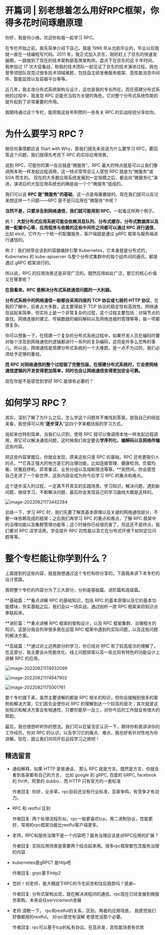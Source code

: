 # 开篇词 | 别老想着怎么用好RPC框架，你得多花时间琢磨原理

你好，我是何小锋。欢迎你和我一起学习 RPC。

在专栏开始之前，我先简单介绍下自己。我是 1998 年从北航毕业的，毕业以后我就一直在一线编程写代码。2011 年，我正式加入京东，刚好赶上了京东的快速发展期，一路做到了现在的技术架构部首席架构师。盘点下在京东的这 9 年时间，我参加过 17 次大促备战，和我的技术团队一起见证了京东的技术演进过程。我也曾带领团队攻克过很多技术领域难题，包括自主研发微服务框架、高性能消息中间件、智能监控以及容器平台等等。

近几年，我主攻分布式系统架构与设计，这也是我的专长所在。而在搭建分布式系统的过程中，我发现 RPC 总能充当较为关键的角色，它对整个分布式系统性能的提升起到了非常重要的作用。

我期待通过这个专栏，能把我这些年积攒的一些有关 RPC 的实战经验分享给你。

# 为什么要学习 RPC？

做任何事情都应该 Start with Why，那我们就先来说说为什么要学习 RPC。要回答这个问题，我们就得先考虑下 RPC 的实际应用场景。

说到 RPC，可能你的第一反应就是“微服务”。RPC 最大的特点就是可以让我们像调用本地一样发起远程调用，这一特点常常会让人感觉 RPC 就是为“微服务”或 SOA 而生的。 现在的大多数应用系统发展到一定规模之后，都会向“微服务化”演进，演进后的大型应用系统也的确是由一个个“微服务”组成的。

我们可以说 **RPC 是“微服务”的基础**，这一点是毋庸置疑的。现在我们就可以反过来想这样一个问题——RPC 是不是只应用在“微服务”中呢？

**当然不是，只要涉及到网络通信，我们就可能用到 RPC**。一起看这样两个例子。

例 1：**大型分布式应用系统可能会依赖消息队列、分布式缓存、分布式数据库以及统一配置中心等，应用程序与依赖的这些中间件之间都可以通过 RPC 进行通信**。比如 etcd，它作为一个统一的配置服务，客户端就是通过 gRPC 框架与服务端进行通信的。

例 2：我们经常会谈到的容器编排引擎 Kubernetes，它本身就是分布式的，Kubernetes 的 kube-apiserver 与整个分布式集群中的每个组件间的通讯，都是通过 gRPC 框架进行的。

所以说，RPC 的应用场景还是非常广泛的。既然应用如此广泛，那它的核心价值又在哪里呢？

**在我看来，RPC 是解决分布式系统通信问题的一大利器。**

**分布式系统中的网络通信一般都会采用四层的 TCP 协议或七层的 HTTP 协议**，在我的了解中，前者占大多数，这主要得益于 TCP 协议的稳定性和高效性。网络通信说起来简单，但实际上是一个非常复杂的过程，这个过程主要包括：对端节点的查找、网络连接的建立、传输数据的编码解码以及网络连接的管理等等，每一项都很复杂。

你可以想象一下，在搭建一个复杂的分布式系统过程中，如果开发人员在编码时要对每个涉及到网络通信的逻辑都进行一系列的复杂编码，这将是件多么恐怖的事儿。所以说，网络通信是搭建分布式系统的一个大难题，是一点不为过的，我们必须给予足够的重视。

**而 RPC 对网络通信的整个过程做了完整包装，在搭建分布式系统时，它会使网络通信逻辑的开发变得更加简单，同时也会让网络通信变得更加安全可靠。**

现在你是不是感觉到学好 RPC 是很有必要的？

# 如何学习 RPC？

其实，深刻了解了为什么之后，怎么学这个问题并不难找到答案。就我自己的经验来看，我觉得可以用“**逐步深入**”这四个字来概括我的学习方式。

说起来也特别简单。当我们认识到，使用 RPC 就可以像调用本地一样发起远程调用，用它可以解决通信问题，这时候我们肯定要去**学序列化、编解码以及网络传输**这些内容。

把这些内容掌握后，你就会发现，原来这些只是 RPC 的基础，RPC 还有更吸引人的点，**它真正强大的地方是它的治理功能，比如连接管理、健康检测、负载均衡、优雅启停机、异常重试、业务分组以及熔断限流等等。**突然间，你会感觉自己走进了一个新世界，这些内容会成为你今后学习 RPC 的重点和难点。 

这个逐步深入的过程，一定离不开真实的实践场景。学习知识，解决问题，遇到新问题，继续学习，不断解决问题，最后你会发现自己的学习曲线大概是这样的。

![image-20220821173442284](%E5%BC%80%E7%AF%87%E8%AF%8D%20%20%E5%88%AB%E8%80%81%E6%83%B3%E7%9D%80%E6%80%8E%E4%B9%88%E7%94%A8%E5%A5%BDRPC%E6%A1%86%E6%9E%B6%EF%BC%8C%E4%BD%A0%E5%BE%97%E5%A4%9A%E8%8A%B1%E6%97%B6%E9%97%B4%E7%90%A2%E7%A3%A8%E5%8E%9F%E7%90%86.resource/image-20220821173442284.png)

总结一下，学习 RPC 时，我们先要了解其基本原理以及关键的网络通信部分，不要一味依赖现成的框架；之后我们再学习 RPC 的重点和难点，了解 RPC 框架中的治理功能以及集群管理功能等；这个时候你已经很厉害了，但这还不是终点，我们要对 RPC 活学活用，学会提升 RPC 的性能以及它在分布式环境下如何定位问题等等。

# 整个专栏能让你学到什么？

上面提到的这些内容，就是我想通过这个专栏和你分享的。下面我来讲下本专栏的设计思路。

我把整个专栏的内容分为了三大部分，分别是基础篇、进阶篇和高级篇。

**基础篇：**重点讲解 RPC 的基础知识，包括 RPC 的基本原理以及它的基本功能模块，夯实基础之后，我们会以一场实战，通过剖析一款 RPC 框架来将知识点串联起来。

**进阶篇：**重点讲解 RPC 框架的架构设计，以及 RPC 框架集群、治理相关的知识。这部分我会列举很多我在运营 RPC 框架中遇到的实际问题，以及这些问题的解决方案。

**高级篇：**通过对上述两部分的学习，你已经对 RPC 有了较高层次的理解了。在这部分，我主要会从性能优化、线上问题排查以及一些比较有特色的功能设计上讲解 RPC 的应用。

 ![image-20220821174932099](%E5%BC%80%E7%AF%87%E8%AF%8D%20%20%E5%88%AB%E8%80%81%E6%83%B3%E7%9D%80%E6%80%8E%E4%B9%88%E7%94%A8%E5%A5%BDRPC%E6%A1%86%E6%9E%B6%EF%BC%8C%E4%BD%A0%E5%BE%97%E5%A4%9A%E8%8A%B1%E6%97%B6%E9%97%B4%E7%90%A2%E7%A3%A8%E5%8E%9F%E7%90%86.resource/image-20220821174932099-1661075374238107.png)

![image-20220821174947902](%E5%BC%80%E7%AF%87%E8%AF%8D%20%20%E5%88%AB%E8%80%81%E6%83%B3%E7%9D%80%E6%80%8E%E4%B9%88%E7%94%A8%E5%A5%BDRPC%E6%A1%86%E6%9E%B6%EF%BC%8C%E4%BD%A0%E5%BE%97%E5%A4%9A%E8%8A%B1%E6%97%B6%E9%97%B4%E7%90%A2%E7%A3%A8%E5%8E%9F%E7%90%86.resource/image-20220821174947902.png)

![image-20220821175001761](%E5%BC%80%E7%AF%87%E8%AF%8D%20%20%E5%88%AB%E8%80%81%E6%83%B3%E7%9D%80%E6%80%8E%E4%B9%88%E7%94%A8%E5%A5%BDRPC%E6%A1%86%E6%9E%B6%EF%BC%8C%E4%BD%A0%E5%BE%97%E5%A4%9A%E8%8A%B1%E6%97%B6%E9%97%B4%E7%90%A2%E7%A3%A8%E5%8E%9F%E7%90%86.resource/image-20220821175001761.png)

整个专栏跟下来，虽然主要讲解的都是 RPC 相关的知识，但你会接触到很多的案例和解决方案，它们首先会使你对 RPC 的理解到达一个较高的层次；其次就是这些知识和解决方案会有相通性，只要你能举一反三，对你今后的工作就会有很大的帮助。

最后，我也很想听听你的想法。我们可以在留言区认识一下，期待你和我讲讲你的工作经历，你对 RPC 的认识，以及学习它的痛点、难点，我也好有针对性地为你讲解。现在，就让我们共同开启这段学习之旅吧！

##  精选留言

- 通俗解释，如果 HTTP 是普通话， 那么 RPC 就是方言。既然是方言，你就会看到各家都有自己的方言， 比如 google 的 gRPC, 百度的 bRPC, facebook 的 thrift，阿里的 dubbo... 而 HTTP 只有官方的一套标准

  作者回复: 你好，业余草。rpc目前还没有行业标准，百家争鸣，有竞争才有动力。

- RPC 和 restful 区别

  作者回复: 两个处理流程形似，rpc一般更喜欢tcp，用二进制协议，性能更好，常用的rpc框架功能比restful客户端更多。

- 老师，RPC和服务治理不是一个内容吧？服务治理应该是对RPC应用的扩展？

  作者回复: 实际应用场景是需要两个结合起来用。很多rpc框架都包含服务治理的内容

- kubernetes是gRPC? 是http吧

  作者回复: grpc基于http2

- 您好！何老师，能大概提下RPC的今生前世和往后趋势吗？感谢~

  作者回复: 分布式架构出现，就在解决进程间的通信。rpc现在已经发展到微服务架构，未来会往servicemesh发展

- 老师 请教一下， rpc和restful的关系，区别。两者的应用场景。
  我感觉我们好像都用的restful。 对rpc感觉有误解 老感觉没那个必要。

  作者回复: rpc可以基于tcp的私有协议。在高并发，高性能场景有优势